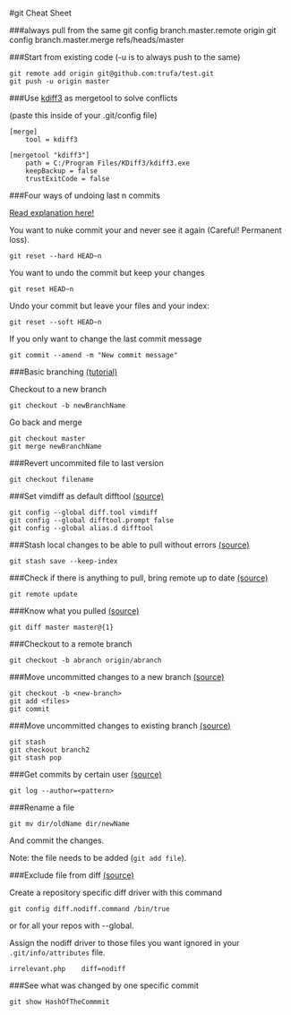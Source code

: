 #git Cheat Sheet

###always pull from the same
    git config branch.master.remote origin
    git config branch.master.merge refs/heads/master

###Start from existing code (-u is to always push to the same)

    git remote add origin git@github.com:trufa/test.git
    git push -u origin master 

###Use [kdiff3](http://kdiff3.sourceforge.net/) as mergetool to solve conflicts

(paste this inside of your .git/config file)

    [merge]
        tool = kdiff3
    
    [mergetool "kdiff3"]
        path = C:/Program Files/KDiff3/kdiff3.exe
        keepBackup = false
        trustExitCode = false
        
###Four ways of undoing last n commits

[Read explanation here!](http://stackoverflow.com/a/6866485/463065)

You want to nuke commit your and never see it again (Careful! Permanent loss).
    
    git reset --hard HEAD~n
    
You want to undo the commit but keep your changes
    
    git reset HEAD~n
    
Undo your commit but leave your files and your index:

    git reset --soft HEAD~n
    
If you only want to change the last commit message

    git commit --amend -m "New commit message"

###Basic branching [(tutorial)](http://git-scm.com/book/en/Git-Branching-Basic-Branching-and-Merging)

Checkout to a new branch

    git checkout -b newBranchName
    
Go back and merge

    git checkout master
    git merge newBranchName
    
###Revert uncommited file to last version

    git checkout filename
    
###Set vimdiff as default difftool [(source)](http://stackoverflow.com/a/3713865/463065)

    git config --global diff.tool vimdiff
    git config --global difftool.prompt false
    git config --global alias.d difftool

###Stash local changes to be able to pull without errors [(source)](http://stackoverflow.com/a/14318266/463065)

    git stash save --keep-index
    
###Check if there is anything to pull, bring remote up to date [(source)](http://stackoverflow.com/a/3278427/463065)

    git remote update
    
###Know what you pulled [(source)](http://stackoverflow.com/a/1362990/463065)

    git diff master master@{1}
    
###Checkout to a remote branch

    git checkout -b abranch origin/abranch

###Move uncommitted changes to a new branch [(source)](http://stackoverflow.com/a/1394804/463065)

    git checkout -b <new-branch>
    git add <files>
    git commit
    
###Move uncommitted changes to existing branch [(source)](http://stackoverflow.com/a/556986/463065)

    git stash
    git checkout branch2
    git stash pop

###Get commits by certain user [(source)](http://stackoverflow.com/a/2954501/463065)

    git log --author=<pattern>
    
###Rename a file

    git mv dir/oldName dir/newName

And commit the changes.

Note: the file needs to be added (`git add file`).

###Exclude file from diff [(source)](http://stackoverflow.com/a/10421385/463065)

Create a repository specific diff driver with this command

    git config diff.nodiff.command /bin/true

or for all your repos with --global.

Assign the nodiff driver to those files you want ignored in your `.git/info/attributes` file.

    irrelevant.php    diff=nodiff
    
###See what was changed by one specific commit

    git show HashOfTheCommmit


